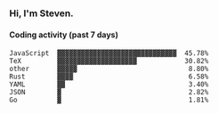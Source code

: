 ### Hi, I'm Steven.

#### Coding activity (past 7 days)
```
JavaScript  ▓▓▓▓▓▓▓▓▓▓▓▓▓▓▓▓▓▓▓▓▓▓▓▓▓▓▓▓▓▓  45.78%
TeX         ▓▓▓▓▓▓▓▓▓▓▓▓▓▓▓▓▓▓▓▓            30.82%
other       ▓▓▓▓▓                            8.80%
Rust        ▓▓▓▓                             6.58%
YAML        ▓▓                               3.40%
JSON        ▓                                2.82%
Go          ▓                                1.81%
```
